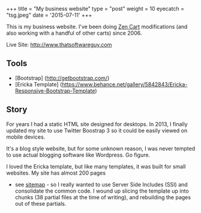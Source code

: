 +++
title = "My business website"
type = "post"
weight = 10
eyecatch = "tsg.jpeg"
date = '2015-07-11'
+++

This is my business website.  I've been doing 
[Zen Cart](http://www.zencart.com)
modifications (and also working with a handful of other carts) 
since 2006.

Live Site: <http://www.thatsoftwareguy.com>

## Tools
* [Bootstrap] (http://getbootstrap.com/)
* [Ericka Template] (https://www.behance.net/gallery/5842843/Ericka-Responsive-Bootstrap-Template)

## Story
For years I had a static HTML site designed for desktops.
In 2013, I finally updated my site to use Twitter Boostrap 3 
so it could be easily viewed on mobile devices.  

It's a blog style website, but for some unknown reason, I was 
never tempted to use actual blogging software like Wordpress. 
Go figure. 

I loved the Ericka template, but like many templates, it was built 
for small websites.  My site has almost 200 pages 
- see [sitemap](http://www.thatsoftwareguy.com/sitemap.html) - so I really wanted to use Server Side Includes
(SSI) and consolidate the common code. I wound up slicing the
template up into chunks (38 partial files at the time of writing),
and rebuilding the pages out of these partials.  
